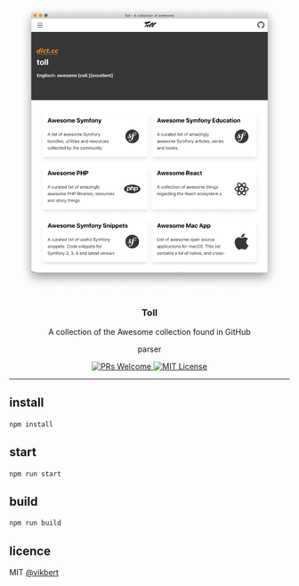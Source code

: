 <div align="center">
  <img src="./docs/toll.png" width="480px" alt="toll logo" />
  <h3>Toll</h3>
  <p>A collection of the Awesome collection found in GitHub</p>
  <p>parser</p>

  <p>
    <a href="#">
      <img src="https://img.shields.io/badge/PRs-Welcome-brightgreen.svg?style=flat-square" alt="PRs Welcome">
    </a>
    <a href="#">
      <img src="https://img.shields.io/badge/License-MIT-brightgreen.svg?style=flat-square" alt="MIT License">
    </a>
  </p>
</div>

---

## install
```bash
npm install 
```


## start
```bash
npm run start 
```

## build
```bash
npm run build 
```

## licence

MIT [@vikbert](https://vikbert.github.io/)
